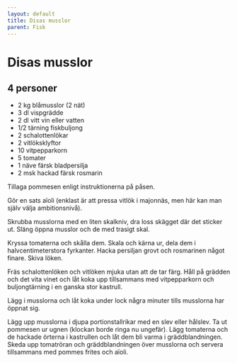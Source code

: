 ```yaml
---
layout: default
title: Disas musslor
parent: Fisk
---
```

# Disas musslor

## 4 personer

-	2 kg blåmusslor (2 nät)
-	3 dl vispgrädde
-	2 dl vitt vin eller vatten
-	1/2 tärning fiskbuljong
-	2 schalottenlökar
-	2 vitlöksklyftor
-	10 vitpepparkorn
-	5 tomater
-	1 näve färsk bladpersilja
-	2 msk hackad färsk rosmarin

Tillaga pommesen enligt instruktionerna på påsen.

Gör en sats aïoli (enklast är att pressa vitlök i majonnäs, men här kan man själv välja ambitionsnivå).

Skrubba musslorna med en liten skalkniv, dra loss skägget där det sticker ut. Släng öppna musslor och de med trasigt skal.

Kryssa tomaterna och skålla dem. Skala och kärna ur, dela dem i halvcentimeterstora fyrkanter. Hacka persiljan grovt och
rosmarinen något finare. Skiva löken.

Fräs schalottenlöken och vitlöken mjuka utan att de tar färg. Håll på grädden och det vita vinet och låt koka upp
tillsammans med vitpepparkorn och buljongtärning i en ganska stor kastrull.

Lägg i musslorna och låt koka under lock några minuter tills musslorna har öppnat sig.

Lägg upp musslorna i djupa portionstallrikar med en slev eller hålslev. Ta ut pommesen ur ugnen (klockan borde ringa nu
ungefär). Lägg tomaterna och de hackade örterna i kastrullen och låt dem bli varma i gräddblandningen. Skeda upp
tomatröran och gräddblandningen över musslorna och servera tillsammans med pommes frites och aïoli.
